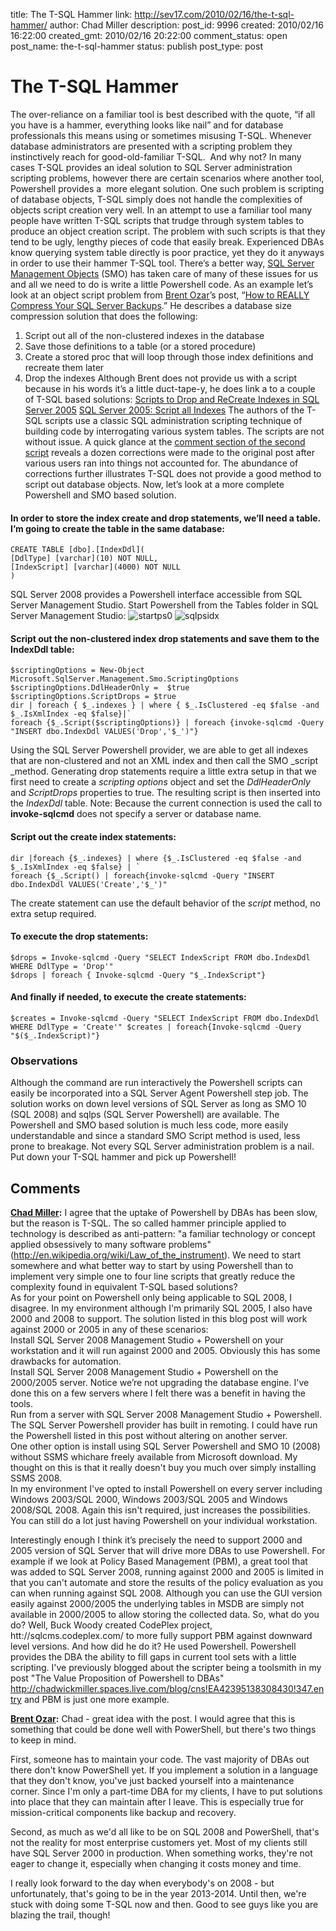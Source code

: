 title: The T-SQL Hammer
link: http://sev17.com/2010/02/16/the-t-sql-hammer/
author: Chad Miller
description: 
post_id: 9996
created: 2010/02/16 16:22:00
created_gmt: 2010/02/16 20:22:00
comment_status: open
post_name: the-t-sql-hammer
status: publish
post_type: post

# The T-SQL Hammer

The over-reliance on a familiar tool is best described with the quote, “if all you have is a hammer, everything looks like nail” and for database professionals this means using or sometimes misusing T-SQL. Whenever database administrators are presented with a scripting problem they instinctively reach for good-old-familiar T-SQL.  And why not? In many cases T-SQL provides an ideal solution to SQL Server administration scripting problems, however there are certain scenarios where another tool, Powershell provides a  more elegant solution. One such problem is scripting of database objects, T-SQL simply does not handle the complexities of objects script creation very well. In an attempt to use a familiar tool many people have written T-SQL scripts that trudge through system tables to produce an object creation script. The problem with such scripts is that they tend to be ugly, lengthy pieces of code that easily break. Experienced DBAs know querying system table directly is poor practice, yet they do it anyways in order to use their hammer T-SQL tool. There’s a better way, [SQL Server Management Objects](http://msdn.microsoft.com/en-us/library/microsoft.sqlserver.management.smo.aspx) (SMO) has taken care of many of these issues for us and all we need to do is write a little Powershell code. As an example let’s look at an object script problem from [Brent Ozar](http://www.brentozar.com/)’s post, “[How to REALLY Compress Your SQL Server Backups](http://www.brentozar.com/archive/2010/02/how-to-really-compress-your-sql-server-backups/).” He describes a database size compression solution that does the following: 

  1. Script out all of the non-clustered indexes in the database
  2. Save those definitions to a table (or a stored procedure)
  3. Create a stored proc that will loop through those index definitions and recreate them later
  4. Drop the indexes
Although Brent does not provide us with a script because in his words it’s a little duct-tape-y, he does link a to a couple of T-SQL based solutions: [Scripts to Drop and ReCreate Indexes in SQL Server 2005](http://samsudeenb.blogspot.com/2007/11/scripts-to-drop-and-recreate-indexes-in.html) [SQL Server 2005: Script all Indexes](http://www.sqlservercentral.com/scripts/Miscellaneous/31893/) The authors of the T-SQL scripts use a classic SQL administration scripting technique of building code by interrogating various system tables. The scripts are not without issue. A quick glance at the [comment section of the second script](http://www.sqlservercentral.com/Forums/Topic401784-562-1.aspx) reveals a dozen corrections were made to the original post after various users ran into things not accounted for. The abundance of corrections further illustrates T-SQL does not provide a good method to script out database objects. Now, let’s look at a more complete Powershell and SMO based solution. 

#### In order to store the index create and drop statements, we’ll need a table. I’m going to create the table in the same database:
    
    
    CREATE TABLE [dbo].[IndexDdl](
    [DdlType] [varchar](10) NOT NULL,
    [IndexScript] [varchar](4000) NOT NULL
    )
    

SQL Server 2008 provides a Powershell interface accessible from SQL Server Management Studio. Start Powershell from the Tables folder in SQL Server Management Studio: ![startps0](http://images.sev17.com/startps0_thumb.jpg) ![sqlpsidx](http://images.sev17.com/sqlpsidx_thumb.jpg)

#### Script out the non-clustered index drop statements and save them to the IndexDdl table:
    
    
    $scriptingOptions = New-Object Microsoft.SqlServer.Management.Smo.ScriptingOptions
    $scriptingOptions.DdlHeaderOnly =  $true
    $scriptingOptions.ScriptDrops = $true
    dir | foreach { $_.indexes } | where { $_.IsClustered -eq $false -and $_.IsXmlIndex -eq $false}|`
    foreach {$_.Script($scriptingOptions)} | foreach {invoke-sqlcmd -Query "INSERT dbo.IndexDdl VALUES('Drop','$_')"}
    

Using the SQL Server Powershell provider, we are able to get all indexes that are non-clustered and not an XML index and then call the SMO _script _method. Generating drop statements require a little extra setup in that we first need to create a _scripting options_ object and set the _DdlHeaderOnly_ and _ScriptDrops_ properties to true. The resulting script is then inserted into the _IndexDdl_ table. Note: Because the current connection is used the call to **invoke-sqlcmd** does not specify a server or database name. 

#### Script out the create index statements:
    
    
    dir |foreach {$_.indexes} | where {$_.IsClustered -eq $false -and $_.IsXmlIndex -eq $false} | `
    foreach {$_.Script() | foreach{invoke-sqlcmd -Query "INSERT dbo.IndexDdl VALUES('Create','$_')"
    

The create statement can use the default behavior of the _script_ method, no extra setup required. 

#### To execute the drop statements:
    
    
    $drops = Invoke-sqlcmd -Query "SELECT IndexScript FROM dbo.IndexDdl WHERE DdlType = 'Drop'"
    $drops | foreach { Invoke-sqlcmd -Query "$_.IndexScript"}
    

#### And finally if needed, to execute the create statements:
    
    
    $creates = Invoke-sqlcmd -Query "SELECT IndexScript FROM dbo.IndexDdl WHERE DdlType = 'Create'" $creates | foreach{Invoke-sqlcmd -Query "$($_.IndexScript)"}
    

### Observations

Although the command are run interactively the Powershell scripts can easily be incorporated into a SQL Server Agent Powershell step job. The solution works on down level versions of SQL Server as long as SMO 10 (SQL 2008) and sqlps (SQL Server Powershell) are available. The Powershell and SMO based solution is much less code, more easily understandable and since a standard SMO Script method is used, less prone to breakage. Not every SQL Server administration problem is a nail. Put down your T-SQL hammer and pick up Powershell!

## Comments

**[Chad Miller](#106 "2010-02-17 16:22:00"):** I agree that the uptake of Powershell by DBAs has been slow, but the reason is T-SQL. The so called hammer principle applied to technology is described as anti-pattern: "a familiar technology or concept applied obsessively to many software problems" (<http://en.wikipedia.org/wiki/Law_of_the_instrument>). We need to start somewhere and what better way to start by using Powershell than to implement very simple one to four line scripts that greatly reduce the complexity found in equivalent T-SQL based solutions?  
As for your point on Powershell only being applicable to SQL 2008, I disagree. In my environment although I'm primarily SQL 2005, I also have 2000 and 2008 to support. The solution listed in this blog post will work against 2000 or 2005 in any of these scenarios:  
Install SQL Server 2008 Management Studio + Powershell on your workstation and it will run against 2000 and 2005. Obviously this has some drawbacks for automation.  
Install SQL Server 2008 Management Studio + Powershell on the 2000/2005 server. Notice we’re not upgrading the database engine. I've done this on a few servers where I felt there was a benefit in having the tools.  
Run from a server with SQL Server 2008 Management Studio + Powershell. The SQL Server Powershell provider has built in remoting. I could have run the Powershell listed in this post without altering on another server.  
One other option is install using SQL Server Powershell and SMO 10 (2008) without SSMS whichare freely available from Microsoft download. My thought on this is that it really doesn't buy you much over simply installing SSMS 2008.  
In my environment I've opted to install Powershell on every server including Windows 2003/SQL 2000, Windows 2003/SQL 2005 and Windows 2008/SQL 2008. Again this isn't required, just increases the possibilities. You can still do a lot just having Powershell on your individual workstation.  
  
Interestingly enough I think it’s precisely the need to support 2000 and 2005 version of SQL Server that will drive more DBAs to use Powershell. For example if we look at Policy Based Management (PBM), a great tool that was added to SQL Server 2008, running against 2000 and 2005 is limited in that you can't automate and store the results of the policy evaluation as you can when running against SQL 2008. Although you can use the GUI version easily against 2000/2005 the underlying tables in MSDB are simply not available in 2000/2005 to allow storing the collected data. So, what do you do? Well, Buck Woody created CodePlex project, htt://sqlcms.codeplex.com/ to more fully support PBM against downward level versions. And how did he do it? He used Powershell. Powershell provides the DBA the ability to fill gaps in current tool sets with a little scripting. I've previously blogged about the scripter being a toolsmith in my post "The Value Proposition of Powershell to DBAs" <http://chadwickmiller.spaces.live.com/blog/cns!EA42395138308430!347.entry> and PBM is just one more example.

**[Brent Ozar](#107 "2010-02-17 16:22:00"):** Chad - great idea with the post. I would agree that this is something that could be done well with PowerShell, but there's two things to keep in mind.  
  
First, someone has to maintain your code. The vast majority of DBAs out there don't know PowerShell yet. If you implement a solution in a language that they don't know, you've just backed yourself into a maintenance corner. Since I'm only a part-time DBA for my clients, I have to put solutions into place that they can maintain after I leave. This is especially true for mission-critical components like backup and recovery.  
  
Second, as much as we'd all like to be on SQL 2008 and PowerShell, that's not the reality for most enterprise customers yet. Most of my clients still have SQL Server 2000 in production. When something works, they're not eager to change it, especially when changing it costs money and time.  
  
I really look forward to the day when everybody's on 2008 - but unfortunately, that's going to be in the year 2013-2014. Until then, we're stuck with doing some T-SQL now and then. Good to see guys like you are blazing the trail, though!

